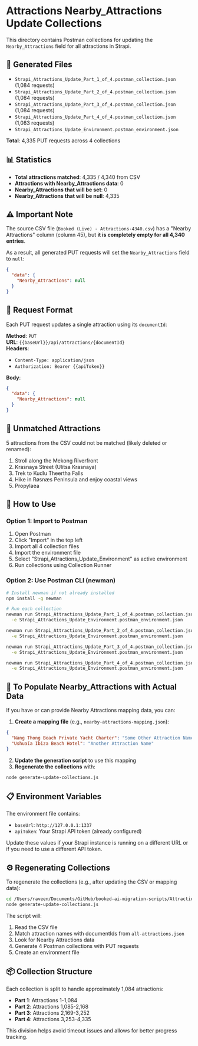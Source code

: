 # Attractions Nearby_Attractions Update Collections

This directory contains Postman collections for updating the `Nearby_Attractions` field for all attractions in Strapi.

## 📁 Generated Files

- `Strapi_Attractions_Update_Part_1_of_4.postman_collection.json` (1,084 requests)
- `Strapi_Attractions_Update_Part_2_of_4.postman_collection.json` (1,084 requests)
- `Strapi_Attractions_Update_Part_3_of_4.postman_collection.json` (1,084 requests)
- `Strapi_Attractions_Update_Part_4_of_4.postman_collection.json` (1,083 requests)
- `Strapi_Attractions_Update_Environment.postman_environment.json`

**Total**: 4,335 PUT requests across 4 collections

## 📊 Statistics

- **Total attractions matched**: 4,335 / 4,340 from CSV
- **Attractions with Nearby_Attractions data**: 0
- **Nearby_Attractions that will be set**: 0
- **Nearby_Attractions that will be null**: 4,335

## ⚠️ Important Note

The source CSV file (`Booked (Live) - Attractions-4340.csv`) has a "Nearby Attractions" column (column 45), but **it is completely empty for all 4,340 entries**. 

As a result, all generated PUT requests will set the `Nearby_Attractions` field to `null`:

```json
{
  "data": {
    "Nearby_Attractions": null
  }
}
```

## 🔧 Request Format

Each PUT request updates a single attraction using its `documentId`:

**Method**: `PUT`  
**URL**: `{{baseUrl}}/api/attractions/{documentId}`  
**Headers**:
- `Content-Type: application/json`
- `Authorization: Bearer {{apiToken}}`

**Body**:
```json
{
  "data": {
    "Nearby_Attractions": null
  }
}
```

## 📝 Unmatched Attractions

5 attractions from the CSV could not be matched (likely deleted or renamed):
1. Stroll along the Mekong Riverfront
2. Krasnaya Street (Ulitsa Krasnaya)
3. Trek to Kudlu Theertha Falls
4. Hike in Røsnæs Peninsula and enjoy coastal views
5. Propylaea

## 🚀 How to Use

### Option 1: Import to Postman

1. Open Postman
2. Click "Import" in the top left
3. Import all 4 collection files
4. Import the environment file
5. Select "Strapi_Attractions_Update_Environment" as active environment
6. Run collections using Collection Runner

### Option 2: Use Postman CLI (newman)

```bash
# Install newman if not already installed
npm install -g newman

# Run each collection
newman run Strapi_Attractions_Update_Part_1_of_4.postman_collection.json \
  -e Strapi_Attractions_Update_Environment.postman_environment.json

newman run Strapi_Attractions_Update_Part_2_of_4.postman_collection.json \
  -e Strapi_Attractions_Update_Environment.postman_environment.json

newman run Strapi_Attractions_Update_Part_3_of_4.postman_collection.json \
  -e Strapi_Attractions_Update_Environment.postman_environment.json

newman run Strapi_Attractions_Update_Part_4_of_4.postman_collection.json \
  -e Strapi_Attractions_Update_Environment.postman_environment.json
```

## 🔄 To Populate Nearby_Attractions with Actual Data

If you have or can provide Nearby Attractions mapping data, you can:

1. **Create a mapping file** (e.g., `nearby-attractions-mapping.json`):
```json
{
  "Nang Thong Beach Private Yacht Charter": "Some Other Attraction Name",
  "Ushuaïa Ibiza Beach Hotel": "Another Attraction Name"
}
```

2. **Update the generation script** to use this mapping
3. **Regenerate the collections** with:
```bash
node generate-update-collections.js
```

## 📋 Environment Variables

The environment file contains:
- `baseUrl`: `http://127.0.0.1:1337`
- `apiToken`: Your Strapi API token (already configured)

Update these values if your Strapi instance is running on a different URL or if you need to use a different API token.

## ⚙️ Regenerating Collections

To regenerate the collections (e.g., after updating the CSV or mapping data):

```bash
cd /Users/raveen/Documents/GitHub/booked-ai-migration-scripts/Attractions-manager
node generate-update-collections.js
```

The script will:
1. Read the CSV file
2. Match attraction names with documentIds from `all-attractions.json`
3. Look for Nearby Attractions data
4. Generate 4 Postman collections with PUT requests
5. Create an environment file

## 📦 Collection Structure

Each collection is split to handle approximately 1,084 attractions:
- **Part 1**: Attractions 1-1,084
- **Part 2**: Attractions 1,085-2,168
- **Part 3**: Attractions 2,169-3,252
- **Part 4**: Attractions 3,253-4,335

This division helps avoid timeout issues and allows for better progress tracking.

